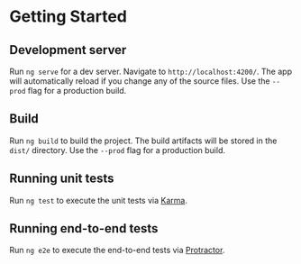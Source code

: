 # Getting Started

## Development server

Run `ng serve` for a dev server. Navigate to `http://localhost:4200/`. The app will automatically reload if you change any of the source files. Use the `--prod` flag for a production build.

## Build

Run `ng build` to build the project. The build artifacts will be stored in the `dist/` directory. Use the `--prod` flag for a production build.

## Running unit tests

Run `ng test` to execute the unit tests via [Karma](https://karma-runner.github.io).

## Running end-to-end tests

Run `ng e2e` to execute the end-to-end tests via [Protractor](http://www.protractortest.org/).
